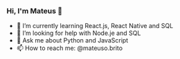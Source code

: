 ### Hi, I'm Mateus 👋

- 🌱 I’m currently learning React.js, React Native and SQL
- 🤔 I’m looking for help with Node.je and SQL
- 💬 Ask me about Python and JavaScript
- 📫 How to reach me: @mateuso.brito
